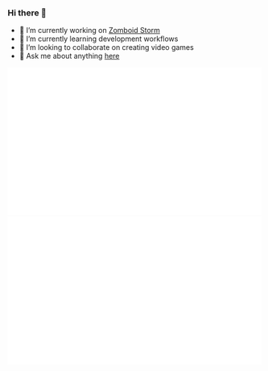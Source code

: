 ### Hi there 👋

- 🔭 I’m currently working on [Zomboid Storm](https://github.com/pzstorm/)
- 🌱 I’m currently learning development workflows
- 👯 I’m looking to collaborate on creating video games
- 💬 Ask me about anything [here](https://github.com/yooksi/yooksi/issues/new)

![overview](https://github.com/yooksi/github-stats/blob/master/generated/overview.svg)
![languages](https://github.com/yooksi/github-stats/blob/master/generated/languages.svg)
